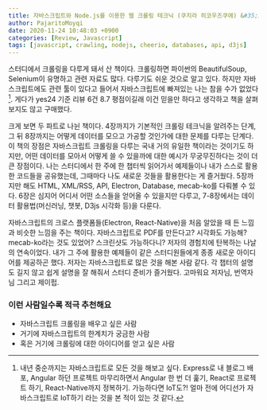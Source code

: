 ```yaml
---
title: 자바스크립트와 Node.js를 이용한 웹 크롤링 테크닉 (쿠지라 히코우즈쿠에) &#35;23
author: PajaritoMoyqi
date: 2020-11-24 10:48:03 +0900
categories: [Review, Javascript]
tags: [javascript, crawling, nodejs, cheerio, databases, api, d3js]
---
```


스터디에서 크롤링을 다루게 돼서 산 책이다. 크롤링하면 파이썬의 BeautifulSoup, Selenium이 유명하고 관련 자료도 많다. 다루기도 쉬운 것으로 알고 있다. 하지만 자바스크립트에도 관련 툴이 있다고 들어서 자바스크립트에 빠져있는 나는 참을 수가 없었다[^scala]. 게다가 yes24 기준 리뷰 6건 8.7 평점이길래 이건 믿을만 하다고 생각하고 책을 살펴보지도 않고 구매했다.

[^scala]: 내년 중순까지는 자바스크립트로 모든 것을 해보고 싶다. Express로 내 블로그 배포, Angular 하던 프로젝트 마무리하면서 Angular 한 번 더 훑기, React로 프로젝트 하기, React-Native까지 정복하기. 가능하다면 IoT도?! 얼마 전에 어디선가 자바스크립트로 IoT하기 라는 것을 본 적이 있는 것 같다.

크게 보면 두 파트로 나뉜 책이다. 4장까지가 기본적인 크롤링 테크닉을 알려주는 단계, 그 뒤 8장까지는 어떻게 데이터를 모으고 가공할 것인가에 대한 문제를 다루는 단계다. 이 책의 장점은 자바스크립트 크롤링을 다루는 국내 거의 유일한 책이라는 것이기도 하지만, 어떤 데이터를 모아서 어떻게 쓸 수 있을까에 대한 예시가 무궁무진하다는 것이 더 큰 장점이다. 나는 스터디에서 한 주에 한 챕터씩 읽어가서 예제들이나 내가 스스로 활용한 코드들을 공유했는데, 그때마다 나도 새로운 것들을 활용한다는 게 즐거웠다. 5장까지만 해도 HTML, XML/RSS, API, Electron, Database, mecab-ko를 다뤄볼 수 있다. 6장은 심지어 어디서 어떤 소스들을 얻어올 수 있을지만 다루고, 7-8장에서는 데이터 활용법(머신러닝, 챗봇, D3js 시각화 등)을 다룬다.

자바스크립트의 크로스 플랫폼들(Electron, React-Native)을 처음 알았을 때 든 느낌과 비슷한 느낌을 주는 책이다. 자바스크립트로 PDF를 만든다고? 시각화도 가능해? mecab-ko라는 것도 있었어? 스크린샷도 가능하다니? 저자의 경험치에 탄복하는 나날의 연속이었다. 내가 그 주에 활용한 예제들이 같은 스터디원들에게 종종 새로운 아이디어를 제공하곤 했다. 저자는 자바스크립트로 많은 것을 해본 사람 같다. 각 챕터의 설명도 길지 않고 쉽게 설명을 잘 해줘서 스터디 준비가 즐거웠다. 고마워요 저자님, 번역자님 그리고 제이펍.


### 이런 사람일수록 적극 추천해요

+ 자바스크립트 크롤링을 배우고 싶은 사람
+ 거기에 자바스크립트의 한계치가 궁금한 사람
+ 혹은 거기에 크롤링에 대한 아이디어를 얻고 싶은 사람